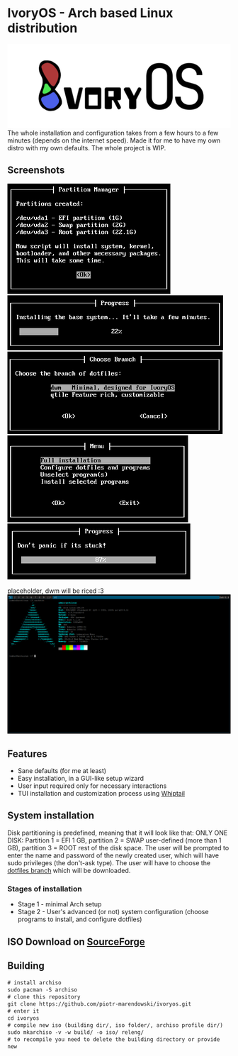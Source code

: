 # IvoryOS - Arch based Linux distribution
![ivory logo](assets/ivoryOS.png)
The whole installation and configuration takes from a few hours to a few minutes (depends on the internet speed). Made it for me to have my own distro with my own defaults. The whole project is WIP.

## Screenshots
![screen1](assets/ivory1.png)
![screen2](assets/ivory2.png)
![screen3](assets/ivory3.png)
![screen4](assets/ivory4.png)
![screen5](assets/ivory5.png)

placeholder, dwm will be riced :3
![screen6](assets/ivory6.png)

## Features
- Sane defaults (for me at least)
- Easy installation, in a GUI-like setup wizard
- User input required only for necessary interactions
- TUI installation and customization process using [Whiptail](https://en.wikibooks.org/wiki/Bash_Shell_Scripting/Whiptail)

## System installation
Disk partitioning is predefined, meaning that it will look like that:
ONLY ONE DISK: Partition 1 = EFI 1 GB, partition 2 = SWAP user-defined (more than 1 GB), partition 3 = ROOT rest of the disk space. The user will be prompted to enter the name and password of the newly created user, which will have sudo privileges (the don't-ask type). The user will have to choose the [dotfiles branch](https://github.com/piotr-marendowski/dotfiles) which will be downloaded.

### Stages of installation
- Stage 1 - minimal Arch setup
- Stage 2 - User's advanced (or not) system configuration (choose programs to install, and configure dotfiles)

## ISO Download on [SourceForge](https://sourceforge.net/projects/ivoryos/files/)

## Building
```
# install archiso
sudo pacman -S archiso
# clone this repository
git clone https://github.com/piotr-marendowski/ivoryos.git
# enter it
cd ivoryos
# compile new iso (building dir/, iso folder/, archiso profile dir/)
sudo mkarchiso -v -w build/ -o iso/ releng/
# to recompile you need to delete the building directory or provide new
```
